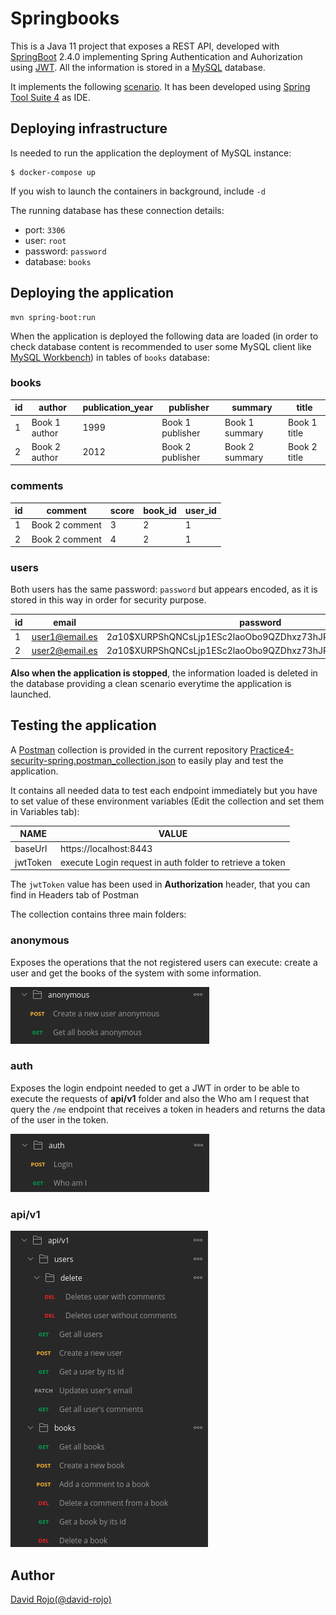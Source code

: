 # Springbooks

This is a Java 11 project that exposes a REST API, developed with [SpringBoot](https://spring.io/projects/spring-boot) 2.4.0 implementing Spring Authentication and Auhorization using [JWT](https://www.jwt.io/). All the information is stored in a [MySQL](https://www.mysql.com/) database.

It implements the following [scenario](doc/scenario.md). It has been developed using [Spring Tool Suite 4](https://spring.io/tools) as IDE.

## Deploying infrastructure

Is needed to run the application the deployment of MySQL instance:

```
$ docker-compose up
```

If you wish to launch the containers in background, include ```-d```

The running database has these connection details:

  * port: ```3306```
  * user: ```root```
  * password: ```password```
  * database: ```books```
  
## Deploying the application

```
mvn spring-boot:run
```

When the application is deployed the following data are loaded (in order to check database content is recommended to user some MySQL client like [MySQL Workbench](https://www.mysql.com/products/workbench/)) in tables of ```books``` database:

### books

| id | author        | publication_year | publisher        | summary        | title        |
|----|---------------|------------------|------------------|----------------|--------------|
| 1  | Book 1 author | 1999             | Book 1 publisher | Book 1 summary | Book 1 title |
| 2  | Book 2 author | 2012             | Book 2 publisher | Book 2 summary | Book 2 title |

### comments

| id | comment        | score | book_id | user_id |
|----|----------------|-------|---------|---------|
| 1  | Book 2 comment | 3     | 2       | 1       |
| 2  | Book 2 comment | 4     | 2       | 1       |

### users

Both users has the same password: ```password``` but appears encoded, as it is stored in this way in order for security purpose.

| id | email          | password                                                     | username |
|----|----------------|--------------------------------------------------------------|----------|
| 1  | user1@email.es | $2a$10$XURPShQNCsLjp1ESc2laoObo9QZDhxz73hJPaEv7/cBha4pk0AgP. | user1    |
| 2  | user2@email.es | $2a$10$XURPShQNCsLjp1ESc2laoObo9QZDhxz73hJPaEv7/cBha4pk0AgP. | user2    |


**Also when the application is stopped**, the information loaded is deleted in the database providing a clean scenario everytime the application is launched.

## Testing the application

A [Postman](https://www.postman.com/) collection is provided in the current repository [Practice4-security-spring.postman_collection.json](Practice4-security-spring.postman_collection.json) to easily play and test the application.

It contains all needed data to test each endpoint immediately but you have to set value of these environment variables (Edit the collection and set them in Variables tab):

| NAME     | VALUE                                                    |
|----------|----------------------------------------------------------|
| baseUrl  | https://localhost:8443                                   |
| jwtToken | execute Login request in auth folder to retrieve a token |

The ```jwtToken``` value has been used in **Authorization** header, that you can find in Headers tab of Postman

The collection contains three main folders:

### anonymous

Exposes the operations that the not registered users can execute: create a user and get the books of the system with some information.

![POSTMAN ANONYMOUS](doc/img/postman-anonymous.jpg)

### auth

Exposes the login endpoint needed to get a JWT in order to  be able to execute the requests of **api/v1** folder and also the Who am I request that query the ```/me``` endpoint that receives a token in headers and returns the data of the user in the token.

![POSTMAN AUTH](doc/img/postman-auth.jpg)

### api/v1

![POSTMAN API](doc/img/postman-users-books.jpg)

## Author

[David Rojo(@david-rojo)](https://github.com/david-rojo)
